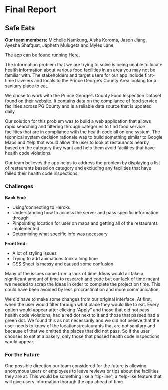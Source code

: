 # Final Report
## Safe Eats

**Our team members:** Michelle Namkung, Aisha Koroma, Jason Jiang, Ayesha Shafquat, Japheth Mulugeta and Myles Lane

The app can be found running [Here](https://inst377-team17.herokuapp.com/index.html "Safe Eats").

The information problem that we are trying to solve is being unable to locate health information about various food facilities in an area you may not be familiar with. The stakeholders and target users for our app include first-time travelers and locals to the Prince George’s County Area looking for a sanitary place to eat.

We chose to work with the Prince George’s County Food Inspection Dataset found [on their website](https://data.princegeorgescountymd.gov/Health/Food-Inspection/umjn-t2iz). It contains data on the compliance of food service facilities across PG County and is a reliable data source that is updated daily.

Our solution for this problem was to build a web application that allows rapid searching and filtering through categories to find food service facilities that are in compliance with the health code all on one system.
The technical system decision rationale was to build something similar to Google Maps and Yelp that would allow the user to look at restaurants nearby based on the category they want and help them avoid facilities that have health code violations.

Our team believes the app helps to address the problem by displaying a list of restaurants based on category and excluding any facilities that have failed their health code inspections.

### Challenges

**Back End:**
- Using/connecting to Heroku
- Understanding how to access the server and pass specific information through
- Pinpointing location for user on maps and getting all of the restaurants implemented
- Determining what specific info was necessary

**Front End:**
- A lot of styling issues
- Trying to add animations took a long time
- CSS Sheet is messy and caused some confusion

Many of the issues came from a lack of time. Ideas would all take a significant amount of time to research and code but our lack of time meant we needed to scrap the ideas in order to complete the project on time. This could have been avoided by less procrastination and more communication.

We did have to make some changes from our original interface. At first, when the user would filter through what place they would like to eat. Every option would appear after clicking “Apply” and those that did not pass health code violations, had a red dot next to it and those that passed had a green dot. We found this as not necessarily and we did not believe that the user needs to know of the locations/restaurants that are not sanitary and because of that we omitted the places that did not pass. So if the user chooses to eat at a bakery, only those that passed health code inspections would appear. 

### For the Future

One possible direction our team considered for the future is allowing anonymous users or employees to leave reviews or tips about the facilities they are at. This would be something like a "tip-line", a Yelp-like feature that will give users information thorugh the app ahead of time.
